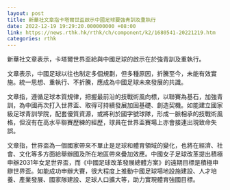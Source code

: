 ```yaml
---
layout: post
title: 新華社文章指卡塔爾世盃啟示中國足球要強青訓及重執行
date: 2022-12-19 19:29:20.000000000 +08:00
link: https://news.rthk.hk/rthk/ch/component/k2/1680541-20221219.htm
categories: rthk
---
```


新華社文章表示，卡塔爾世界盃給與中國足球的啟示在於強青訓及重執行。

文章表示，中國足球以往也制定多個規劃，但多種原因，折騰至今，未能有效實施。統一思想、重執行、不折騰，應成為中國足球未來發展的共識。

文章指，遵循足球本質規律，把握最前沿的技戰術風向標，以聯賽為基石，加強青訓，為中國再次打入世界盃、取得可持續發展加固基礎、創造契機。如能建立國家級足球青訓學院，配套優質資源，或將利於國字號球隊，形成一脈相承的技戰術風格，但沒有在高水平聯賽歷練的經歷，球員在世界盃賽場上亦會接連出現致命失誤。

文章指，世界盃為一個國家帶來不單止是足球和體育領域的變化，也將在經濟、社會、文化等多方面給舉辦國及所在地區帶來疊加效應。中國女子足球改革提出積極申辦2031年女足世界盃，而《中國足球改革發展總體方案》的遠期目標是積極申辧世界盃。如能成功申辦大賽，很大程度上推動中國足球場地設施建設、人才培養、產業發展、國家隊建設、足球人口擴大等，助力實現體育強國目標。
